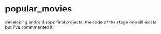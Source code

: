 # popular_movies
developing android apps final projects,
the code of the stage one sill exists but i've commmented it 
